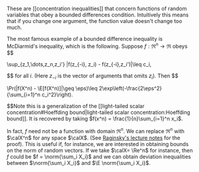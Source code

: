 
These are [[concentration inequalities]] that concern functions of random variables that obey a bounded differences condition. Intuitively this means that if you change one argument, the function value doesn't change too much. 

The most famous example of a bounded difference inequality is McDiarmid's inequality, which is the following. Suppose $f:\Re^n \to \Re$ obeys 
$$

\sup_{z_1,\dots,z_n,z_i'} |f(z_{-i}, z_i) - f(z_{-i},z_i')|\leq c_i,

$$
for all $i$. (Here $z_{-i}$ is the vector of arguments that omits $z_i$). Then $$

\Pr(|f(X^n) - \E[f(X^n)]|\geq \eps)\leq 2\exp\left(-\frac{2\eps^2}{\sum_{i=1}^n c_i^2}\right).

$$Note this is a generalization of the [[light-tailed scalar concentration#Hoeffding bound|light-tailed scalar concentration:Hoeffding bound]]. It is recovered by taking $f(x^n) = \frac{1}{n}\sum_{i=1}^n x_i$. 

In fact, $f$ need not be a function with domain $\Re^n$. We can replace $\Re^n$ with $\calX^n$ for any space $\calX$. (See [Raginsky's lecture notes](https://maxim.ece.illinois.edu/teaching/fall13/notes/concentration.pdf) for the proof). This is useful if, for instance, we are interested in obtaining bounds on the norm of random vectors. If we take $\calX= \Re^n$ for instance, then $f$ could be $f = \norm{\sum_i X_i}$ and we can obtain deviation inequalities between $\norm{\sum_i X_i}$ and $\E \norm{\sum_i X_i}$.  